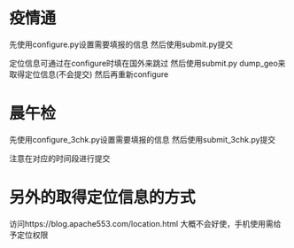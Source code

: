 
# 疫情通

先使用configure.py设置需要填报的信息
然后使用submit.py提交

定位信息可通过在configure时填在国外来跳过
然后使用submit.py dump_geo来取得定位信息(不会提交)
然后再重新configure

# 晨午检

先使用configure_3chk.py设置需要填报的信息
然后使用submit_3chk.py提交

注意在对应的时间段进行提交

# 另外的取得定位信息的方式
访问https://blog.apache553.com/location.html
大概不会好使，手机使用需给予定位权限
